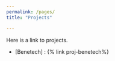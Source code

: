 ```yaml
---
permalink: /pages/
title: "Projects"

---
```


Here is a link to projects.
- [Benetech] : {% link proj-benetech%}
